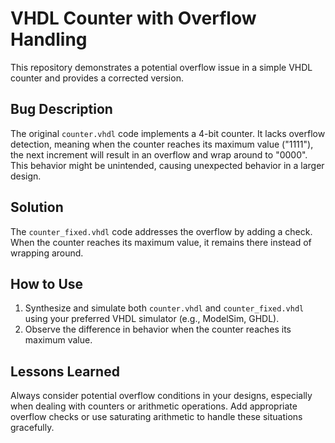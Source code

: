 # VHDL Counter with Overflow Handling

This repository demonstrates a potential overflow issue in a simple VHDL counter and provides a corrected version.

## Bug Description
The original `counter.vhdl` code implements a 4-bit counter.  It lacks overflow detection, meaning when the counter reaches its maximum value ("1111"), the next increment will result in an overflow and wrap around to "0000".  This behavior might be unintended, causing unexpected behavior in a larger design.

## Solution
The `counter_fixed.vhdl` code addresses the overflow by adding a check. When the counter reaches its maximum value, it remains there instead of wrapping around.

## How to Use
1.  Synthesize and simulate both `counter.vhdl` and `counter_fixed.vhdl` using your preferred VHDL simulator (e.g., ModelSim, GHDL).
2.  Observe the difference in behavior when the counter reaches its maximum value.

## Lessons Learned
Always consider potential overflow conditions in your designs, especially when dealing with counters or arithmetic operations. Add appropriate overflow checks or use saturating arithmetic to handle these situations gracefully.